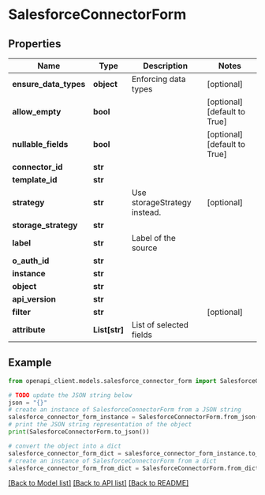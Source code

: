 # SalesforceConnectorForm


## Properties

Name | Type | Description | Notes
------------ | ------------- | ------------- | -------------
**ensure_data_types** | **object** | Enforcing data types | [optional] 
**allow_empty** | **bool** |  | [optional] [default to True]
**nullable_fields** | **bool** |  | [optional] [default to True]
**connector_id** | **str** |  | 
**template_id** | **str** |  | 
**strategy** | **str** | Use storageStrategy instead. | [optional] 
**storage_strategy** | **str** |  | 
**label** | **str** | Label of the source | 
**o_auth_id** | **str** |  | 
**instance** | **str** |  | 
**object** | **str** |  | 
**api_version** | **str** |  | 
**filter** | **str** |  | [optional] 
**attribute** | **List[str]** | List of selected fields | 

## Example

```python
from openapi_client.models.salesforce_connector_form import SalesforceConnectorForm

# TODO update the JSON string below
json = "{}"
# create an instance of SalesforceConnectorForm from a JSON string
salesforce_connector_form_instance = SalesforceConnectorForm.from_json(json)
# print the JSON string representation of the object
print(SalesforceConnectorForm.to_json())

# convert the object into a dict
salesforce_connector_form_dict = salesforce_connector_form_instance.to_dict()
# create an instance of SalesforceConnectorForm from a dict
salesforce_connector_form_from_dict = SalesforceConnectorForm.from_dict(salesforce_connector_form_dict)
```
[[Back to Model list]](../README.md#documentation-for-models) [[Back to API list]](../README.md#documentation-for-api-endpoints) [[Back to README]](../README.md)



